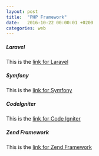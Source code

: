 ```yaml
---
layout: post
title:  "PHP Framework"
date:   2016-10-22 00:00:01 +0200
categories: web
---
```


##### **Laravel**
This is the [link for Laravel][link-laravel]

##### **Symfony**
This is the [link for Symfony][link-symfony]

##### **CodeIgniter**
This is the [link for Code Igniter][link-codeigniter]

##### **Zend Framework**
This is the [link for Zend Framework][link-zend-framework]

[link-laravel]: https://laravel.com/
[link-symfony]: https://symfony.com/
[link-codeigniter]: http://www.codeigniter.com/
[link-zend-framework]: https://framework.zend.com/
